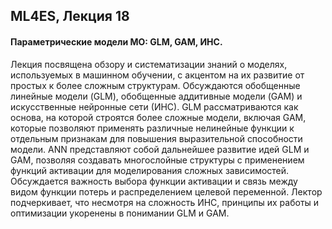 ## ML4ES, Лекция 18

#### Параметрические модели МО: GLM, GAM, ИНС.

Лекция посвящена обзору и систематизации знаний о моделях, используемых в машинном обучении, с акцентом на их развитие от простых к более сложным структурам. Обсуждаются обобщенные линейные модели (GLM), обобщенные аддитивные модели (GAM) и искусственные нейронные сети (ИНС). GLM рассматриваются как основа, на которой строятся более сложные модели, включая GAM, которые позволяют применять различные нелинейные функции к отдельным признакам для повышения выразительной способности модели. ANN представляют собой дальнейшее развитие идей GLM и GAM, позволяя создавать многослойные структуры с применением функций активации для моделирования сложных зависимостей. Обсуждается важность выбора функции активации и связь между видом функции потерь и распределением целевой переменной. Лектор подчеркивает, что несмотря на сложность ИНС, принципы их работы и оптимизации укоренены в понимании GLM и GAM.